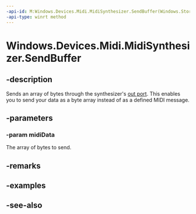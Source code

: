 ----api-id: M:Windows.Devices.Midi.MidiSynthesizer.SendBuffer(Windows.Storage.Streams.IBuffer)
-api-type: winrt method
---<!-- Method syntaxpublic void SendBuffer(Windows.Storage.Streams.IBuffer midiData)--># Windows.Devices.Midi.MidiSynthesizer.SendBuffer## -descriptionSends an array of bytes through the synthesizer's [out port](midioutport.md). This enables you to send your data as a byte array instead of as a defined MIDI message.## -parameters### -param midiDataThe array of bytes to send.## -remarks## -examples## -see-also
